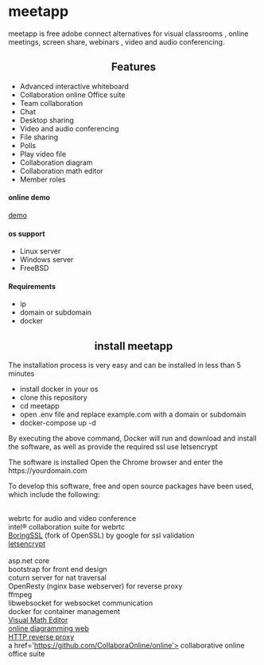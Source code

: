 # meetapp
meetapp is free adobe connect alternatives for visual classrooms , online meetings, screen share,   webinars , video and audio conferencing.
<h2 align="center">Features</h2>
<p><p>
  <ul>
<li>Advanced interactive whiteboard </li>
<li>Collaboration online Office suite  </li>
    <li>Team collaboration</li>
<li> Chat </li>
<li>Desktop sharing</li>
    <li>Video and audio conferencing</li>
     <li>File sharing</li>
     <li>Polls</li>
     <li>Play video file</li>
     <li>Collaboration diagram</li>
     <li>Collaboration math editor</li>
    <li>Member roles</li>
</ul>
<h4>online demo </h4>
<a href='https://en.learn100.ir/'>demo</a>
<h4>os support</h4>
<ul>
  <li>Linux server</li>
  <li>Windows server</li>
  <li>FreeBSD </li>
  </ul>
<h4><strong>Requirements</strong></h4>
<ul>
  <li>ip</li>
  <li>domain or subdomain</li>
   <li>docker</li>
  </ul>
 
 
<h2 align="center">install meetapp</h2>
 
  <p style="text-align: left;">The installation process is very easy and can be installed in less than 5 minutes</p>
  <p></p>
  <ul>
  <li> install docker in your os </li>
    <li> clone this repository</li>
    <li> cd meetapp</li>
  <li> open .env file and replace example.com with a domain or subdomain</li>
  <li>docker-compose up -d </li>
  </ul>
  <p>By executing the above command, Docker will run and download and install the software, as well as provide the required ssl use letsencrypt</p>
  <p>The software is installed Open the Chrome browser and enter the https://yourdomain.com</p>
  <p>To develop this software, free and open source packages have been used, which include the following:</p>
    
   
 
 
  <br />webrtc for audio and video conference
  <br />intel&reg; collaboration suite for webrtc
  <br />  <a href='https://github.com/google/boringssl'>BoringSSL</a>     (fork of OpenSSL) by google for ssl validation
  <br /><a href='https://letsencrypt.org/'>letsencrypt</a>   
  <br />asp.net core
  <br />bootstrap for front end design
  <br />coturn server for nat traversal
  <br />OpenResty (nginx base webserver) for reverse proxy
  <br />ffmpeg 
  <br />libwebsocket for websocket communication
  <br />docker for container management 
  <br /><a href='http://visualmatheditor.equatheque.net/index.html'>Visual Math Editor</a> 
 <br /><a href='https://github.com/jgraph/drawio'>online diagramming web</a> 
   <br /><a href='https://github.com/traefik/traefik'>HTTP reverse proxy </a> 
    <br />a href='https://github.com/CollaboraOnline/online'> collaborative online office suite </a> 
 
  








 




